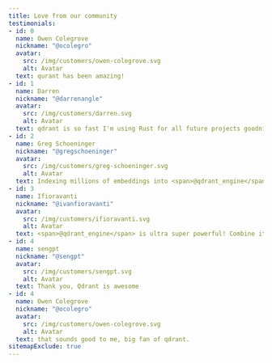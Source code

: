 ```yaml
---
title: Love from our community
testimonials:
- id: 0
  name: Owen Colegrove
  nickname: "@ocolegro"
  avatar:
    src: /img/customers/owen-colegrove.svg
    alt: Avatar
  text: qurant has been amazing!
- id: 1
  name: Darren
  nickname: "@darrenangle"
  avatar:
    src: /img/customers/darren.svg
    alt: Avatar
  text: qdrant is so fast I'm using Rust for all future projects goodnight everyone
- id: 2
  name: Greg Schoeninger
  nickname: "@gregschoeninger"
  avatar:
    src: /img/customers/greg-schoeninger.svg
    alt: Avatar
  text: Indexing millions of embeddings into <span>@qdrant_engine</span> has been the smoothest experience I've had so far with a vector db. Team Rustacian all the way &#129408;
- id: 3
  name: Ifioravanti
  nickname: "@ivanfioravanti"
  avatar:
    src: /img/customers/ifioravanti.svg
    alt: Avatar
  text: <span>@qdrant_engine</span> is ultra super powerful! Combine it to <span>@LangChainAI</span> and you have a super productivity boost for your AI projects &#9193;&#9193;&#9193;
- id: 4
  name: sengpt
  nickname: "@sengpt"
  avatar:
    src: /img/customers/sengpt.svg
    alt: Avatar
  text: Thank you, Qdrant is awesome
- id: 4
  name: Owen Colegrove
  nickname: "@ocolegro"
  avatar:
    src: /img/customers/owen-colegrove.svg
    alt: Avatar
  text: that sounds good to me, big fan of qdrant.
sitemapExclude: true
---
```

